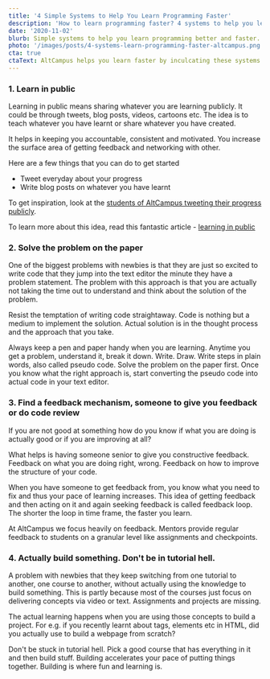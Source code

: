 ```yaml
---
title: '4 Simple Systems to Help You Learn Programming Faster'
description: 'How to learn programming faster? 4 systems to help you learn programming faster and better at AltCampus.'
date: '2020-11-02'
blurb: Simple systems to help you learn programming better and faster.
photo: '/images/posts/4-systems-learn-programming-faster-altcampus.png'
cta: true
ctaText: AltCampus helps you learn faster by inculcating these systems as part of the learning model.  🙌
---
```


### 1. Learn in public

Learning in public means sharing whatever you are learning publicly. It could be through tweets, blog posts, videos, cartoons etc. The idea is to teach whatever you have learnt or share whatever you have created.

It helps in keeping you accountable, consistent and motivated. You increase the surface area of getting feedback and networking with other.

Here are a few things that you can do to get started

- Tweet everyday about your progress
- Write blog posts on whatever you have learnt

To get inspiration, look at the [students of AltCampus tweeting their progress publicly](https://twitter.com/search?q=AltCampus).

To learn more about this idea, read this fantastic article - [learning in public](https://www.swyx.io/learn-in-public/)

### 2. Solve the problem on the paper

One of the biggest problems with newbies is that they are just so excited to write code that they jump into the text editor the minute they have a problem statement. The problem with this approach is that you are actually not taking the time out to understand and think about the solution of the problem.

Resist the temptation of writing code straightaway. Code is nothing but a medium to implement the solution. Actual solution is in the thought process and the approach that you take.

Always keep a pen and paper handy when you are learning. Anytime you get a problem, understand it, break it down. Write. Draw. Write steps in plain words, also called pseudo code. Solve the problem on the paper first. Once you know what the right approach is, start converting the pseudo code into actual code in your text editor.

### 3. Find a feedback mechanism, someone to give you feedback or do code review

If you are not good at something how do you know if what you are doing is actually good or if you are improving at all?

What helps is having someone senior to give you constructive feedback. Feedback on what you are doing right, wrong. Feedback on how to improve the structure of your code.

When you have someone to get feedback from, you know what you need to fix and thus your pace of learning increases. This idea of getting feedback and then acting on it and again seeking feedback is called feedback loop. The shorter the loop in time frame, the faster you learn.

At AltCampus we focus heavily on feedback. Mentors provide regular feedback to students on a granular level like assignments and checkpoints.

### 4. Actually build something. Don't be in tutorial hell.

A problem with newbies that they keep switching from one tutorial to another, one course to another, without actually using the knowledge to build something. This is partly because most of the courses just focus on delivering concepts via video or text. Assignments and projects are missing.

The actual learning happens when you are using those concepts to build a project. For e.g. if you recently learnt about tags, elements etc in HTML, did you actually use to build a webpage from scratch?

Don't be stuck in tutorial hell. Pick a good course that has everything in it and then build stuff. Building accelerates your pace of putting things together. Building is where fun and learning is.
